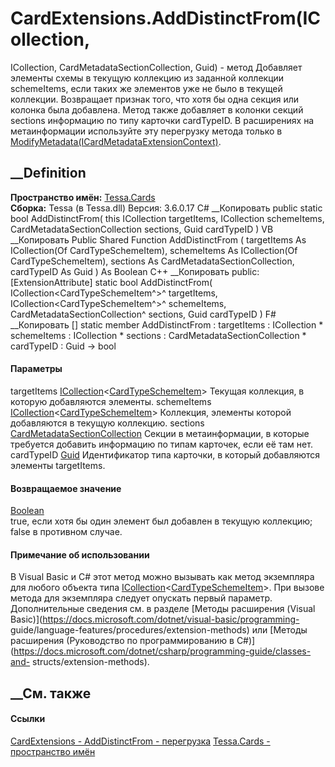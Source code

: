 # CardExtensions.AddDistinctFrom(ICollection<CardTypeSchemeItem>,
ICollection<CardTypeSchemeItem>, CardMetadataSectionCollection, Guid) - метод
Добавляет элементы схемы в текущую коллекцию из заданной коллекции
schemeItems, если таких же элементов уже не было в текущей коллекции.
Возвращает признак того, что хотя бы одна секция или колонка была добавлена.
Метод также добавляет в колонки секций sections информацию по типу карточки
cardTypeID. В расширениях на метаинформации используйте эту перегрузку метода
только в
[ModifyMetadata(ICardMetadataExtensionContext)](M_Tessa_Cards_Extensions_ICardMetadataExtension_ModifyMetadata.htm).
## __Definition
 **Пространство имён:** [Tessa.Cards](N_Tessa_Cards.htm)  
 **Сборка:** Tessa (в Tessa.dll) Версия: 3.6.0.17
C# __Копировать
     public static bool AddDistinctFrom(
    	this ICollection<CardTypeSchemeItem> targetItems,
    	ICollection<CardTypeSchemeItem> schemeItems,
    	CardMetadataSectionCollection sections,
    	Guid cardTypeID
    )
VB __Копировать
    <ExtensionAttribute>
    Public Shared Function AddDistinctFrom ( 
    	targetItems As ICollection(Of CardTypeSchemeItem),
    	schemeItems As ICollection(Of CardTypeSchemeItem),
    	sections As CardMetadataSectionCollection,
    	cardTypeID As Guid
    ) As Boolean
C++ __Копировать
     public:
    [ExtensionAttribute]
    static bool AddDistinctFrom(
    	ICollection<CardTypeSchemeItem^>^ targetItems, 
    	ICollection<CardTypeSchemeItem^>^ schemeItems, 
    	CardMetadataSectionCollection^ sections, 
    	Guid cardTypeID
    )
F# __Копировать
     [<ExtensionAttribute>]
    static member AddDistinctFrom : 
            targetItems : ICollection<CardTypeSchemeItem> * 
            schemeItems : ICollection<CardTypeSchemeItem> * 
            sections : CardMetadataSectionCollection * 
            cardTypeID : Guid -> bool 
#### Параметры
targetItems
[ICollection](https://learn.microsoft.com/dotnet/api/system.collections.generic.icollection-1)<[CardTypeSchemeItem](T_Tessa_Cards_CardTypeSchemeItem.htm)>
    Текущая коллекция, в которую добавляются элементы.
schemeItems
[ICollection](https://learn.microsoft.com/dotnet/api/system.collections.generic.icollection-1)<[CardTypeSchemeItem](T_Tessa_Cards_CardTypeSchemeItem.htm)>
    Коллекция, элементы которой добавляются в текущую коллекцию.
sections
[CardMetadataSectionCollection](T_Tessa_Cards_Metadata_CardMetadataSectionCollection.htm)
    Секции в метаинформации, в которые требуется добавить информацию по типам карточек, если её там нет.
cardTypeID [Guid](https://learn.microsoft.com/dotnet/api/system.guid)
    Идентификатор типа карточки, в который добавляются элементы targetItems.
#### Возвращаемое значение
[Boolean](https://learn.microsoft.com/dotnet/api/system.boolean)  
true, если хотя бы один элемент был добавлен в текущую коллекцию; false в
противном случае.
#### Примечание об использовании
В Visual Basic и C# этот метод можно вызывать как метод экземпляра для любого
объекта типа
[ICollection](https://learn.microsoft.com/dotnet/api/system.collections.generic.icollection-1)<[CardTypeSchemeItem](T_Tessa_Cards_CardTypeSchemeItem.htm)>.
При вызове метода для экземпляра следует опускать первый параметр.
Дополнительные сведения см. в разделе [Методы расширения (Visual
Basic)](https://docs.microsoft.com/dotnet/visual-basic/programming-
guide/language-features/procedures/extension-methods) или [Методы расширения
(Руководство по программированию в
C#)](https://docs.microsoft.com/dotnet/csharp/programming-guide/classes-and-
structs/extension-methods).
##  __См. также
#### Ссылки
[CardExtensions - ](T_Tessa_Cards_CardExtensions.htm)
[AddDistinctFrom -
перегрузка](Overload_Tessa_Cards_CardExtensions_AddDistinctFrom.htm)
[Tessa.Cards - пространство имён](N_Tessa_Cards.htm)
